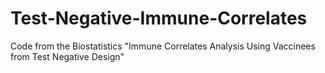 # Test-Negative-Immune-Correlates
Code from the Biostatistics "Immune Correlates Analysis Using Vaccinees from Test Negative Design"
